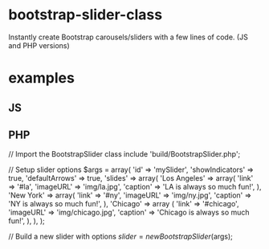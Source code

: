 # bootstrap-slider-class
Instantly create Bootstrap carousels/sliders with a few lines of code. (JS and PHP versions)

# examples

## JS
<!-- Javascript Boostrap Carousel --> 
<div id="newCarousel"></div>
<link rel="stylesheet" type="text/css" href="css/style.css">
<script src="build/BootstrapSlider.js" type="text/javascript"></script>
<script>
  // Create Bootstrap slider
  var slider = new BootstrapSlider({
    id: '#newCarousel',
    showIndicators: true,
    defaultArrows: true,
    slides: [
      {
        imageURL: 'img/la.jpg',
        link: '#la',
        caption: {
          title: 'Los Angeles',
          description: 'LA is always so much fun!',
        }
      },
      {
        imageURL: 'img/ny.jpg',
        link: '#ny',
        caption: {
          title: 'New York',
          description: 'NY is always so much fun!',
        }
      },
      {
        imageURL: 'img/chicago.jpg',
        link: '#chicago',
        caption: {
          title: 'Chicago',
          description: 'Chicago is always so much fun!',
        }
      }
    ]
  });
</script>


## PHP
// Import the BootstrapSlider class
include 'build/BootstrapSlider.php';

// Setup slider options
$args = array(
  'id' => 'mySlider',
  'showIndicators' => true,
  'defaultArrows' => true,
  'slides' => array(
    'Los Angeles' => array(
      'link' => '#la',
      'imageURL'	=>	'img/la.jpg',
      'caption' => 'LA is always so much fun!',
    ), 
    'New York' => array(
      'link' => '#ny',
      'imageURL'	=>	'img/ny.jpg',
      'caption' => 'NY is always so much fun!',
    ), 
    'Chicago' => array (
      'link' => '#chicago',
      'imageURL'	=>	'img/chicago.jpg',
      'caption' => 'Chicago is always so much fun!',
    ),
  ),
);

// Build a new slider with options
$slider = new BootstrapSlider($args);
